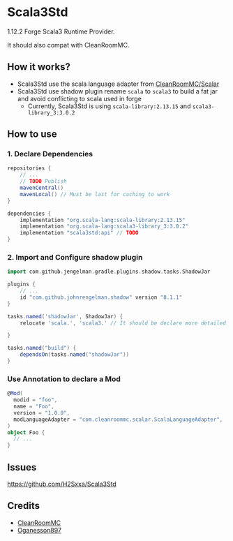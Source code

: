 # Scala3Std

1.12.2 Forge Scala3 Runtime Provider.

It should also compat with CleanRoomMC.

## How it works?

- Scala3Std use the scala language adapter from [CleanRoomMC/Scalar](https://github.com/CleanroomMC/Scalar)
- Scala3Std use shadow plugin rename `scala` to `scala3` to build a fat jar and avoid conflicting to scala used in forge
    - Currently, Scala3Std is using `scala-library:2.13.15` and `scala3-library_3:3.0.2`

## How to use

### 1. Declare Dependencies

```groovy
repositories {
    // ...
    // TODO Publish
    mavenCentral()
    mavenLocal() // Must be last for caching to work
}

dependencies {
    implementation "org.scala-lang:scala-library:2.13.15"
    implementation "org.scala-lang:scala3-library_3:3.0.2"
    implementation "scala3std:api" // TODO
}
```

### 2. Import and Configure shadow plugin

```groovy
import com.github.jengelman.gradle.plugins.shadow.tasks.ShadowJar

plugins {
    // ...
    id "com.github.johnrengelman.shadow" version "8.1.1"
}

tasks.named('shadowJar', ShadowJar) {
    relocate 'scala.', 'scala3.' // It should be declare more detailed for compat

}

tasks.named("build") {
    dependsOn(tasks.named("shadowJar"))
}
```

### Use Annotation to declare a Mod

```scala 3
@Mod(
  modid = "foo",
  name = "Foo",
  version = "1.0.0",
  modLanguageAdapter = "com.cleanroommc.scalar.ScalaLanguageAdapter",
)
object Foo {
  // ...
}
```

## Issues

https://github.com/H2Sxxa/Scala3Std

## Credits

- [CleanRoomMC](https://github.com/CleanroomMC)
- [Oganesson897](https://github.com/Oganesson897)